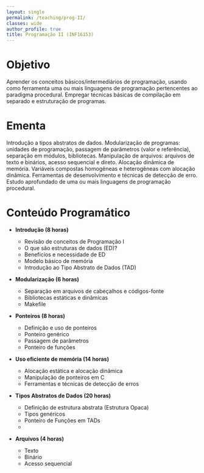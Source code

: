 ```yaml
---
layout: single
permalink: /teaching/prog-II/
classes: wide
author_profile: true
title: Programação II (INF16153)
---
```



# Objetivo
Aprender os conceitos básicos/intermediários de programação, usando como ferramenta uma ou mais linguagens de programação pertencentes ao paradigma procedural. Empregar técnicas básicas de compilação em separado e estruturação de programas.

# Ementa
Introdução a tipos abstratos de dados. Modularização de programas: unidades de programação, passagem de parâmetros (valor e referência), separação em módulos, bibliotecas. Manipulação de arquivos: arquivos de texto e binários, acesso sequencial e direto. Alocação dinâmica de memória. Variáveis compostas homogêneas e heterogêneas com alocação dinâmica. Ferramentas de desenvolvimento e técnicas de detecção de erro. Estudo aprofundado de uma ou mais linguagens de programação procedural.

# Conteúdo Programático

- **Introdução (8 horas)**
    - Revisão de conceitos de Programação I
    - O que são estruturas de dados (ED)?
    - Benefícios e necessidade de ED
    - Modelo básico de memória
    - Introdução ao Tipo Abstrato de Dados (TAD)

- **Modularização (6 horas)**
    - Separação em arquivos de cabeçalhos e códigos-fonte
    - Bibliotecas estáticas e dinâmicas
    - Makefile

- **Ponteiros (8 horas)**
    - Definição e uso de ponteiros
    - Ponteiro genérico
    - Passagem de parâmetros
    - Ponteiro de funções

- **Uso eficiente de memória (14 horas)**
    - Alocação estática e alocação dinâmica
    - Manipulação de ponteiros em C
    - Ferramentas e técnicas de detecção de erros

- **Tipos Abstratos de Dados (20 horas)**
    - Definição de estrutura abstrata (Estrutura Opaca)
    - Tipos genéricos
    - Ponteiro de Funções em TADs
  - 
- **Arquivos (4 horas)**
    - Texto
    - Binário
    - Acesso sequencial
